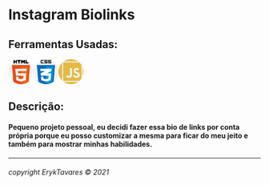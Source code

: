 # **Instagram Biolinks**


## Ferramentas Usadas:
 <img src="img\icon_for_readme\html-5.png" alt="html" width="50px" height="50px"><img src="img\icon_for_readme\css.png" alt="css" width="50px" height="50px"><img src="img\icon_for_readme\javascript.png" alt="javascript" width="50px" height="50px">


## Descrição:
 #### Pequeno projeto pessoal, eu decidi fazer essa bio de links por conta própria porque eu posso customizar a mesma  para ficar do meu jeito e também para mostrar minhas habilidades.


---

###### copyright ErykTavares © 2021
